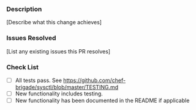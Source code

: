 ### Description

[Describe what this change achieves]

### Issues Resolved

[List any existing issues this PR resolves]

### Check List
- [ ] All tests pass. See https://github.com/chef-brigade/sysctl/blob/master/TESTING.md
- [ ] New functionality includes testing.
- [ ] New functionality has been documented in the README if applicable
